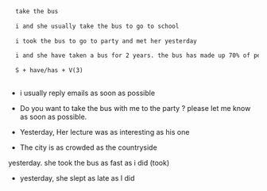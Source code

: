 
```diff 
  take the bus
  
  i and she usually take the bus to go to school 
  
  i took the bus to go to party and met her yesterday  
  
  i and she have taken a bus for 2 years. the bus has made up 70% of people
  
  S + have/has + V(3)
  
  ```
  
  - i usually reply emails as soon as possible  
  
  - Do you want to take the bus with me to the party ? please let me know as soon as possible.
  
  - Yesterday, Her lecture was as interesting as his one 
  

 - The city is as crowded as the countryside
 
 yesterday. she took the bus as fast as i did (took)
 
 - yesterday, she slept as late as I did
 
